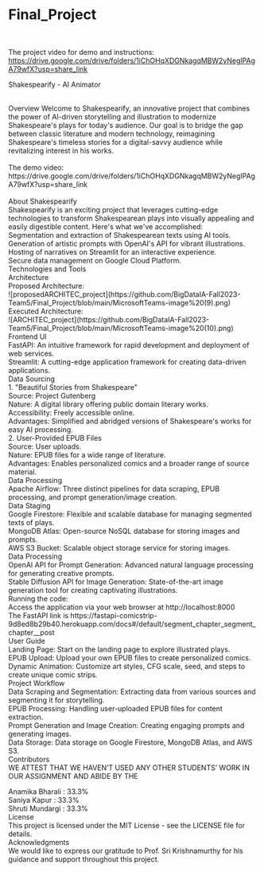 # Final_Project

<br>

The project video for demo and instructions: https://drive.google.com/drive/folders/1iChOHqXDGNkagqMBW2yNeglPAgA79wfX?usp=share_link
<br>

Shakespearify - AI Animator

<br>
Overview
Welcome to Shakespearify, an innovative project that combines the power of AI-driven storytelling and illustration to modernize Shakespeare's plays for today's audience. Our goal is to bridge the gap between classic literature and modern technology, reimagining Shakespeare's timeless stories for a digital-savvy audience while revitalizing interest in his works.
  <br>
    <br>
The demo video: https://drive.google.com/drive/folders/1iChOHqXDGNkagqMBW2yNeglPAgA79wfX?usp=share_link
   <br>
   <br>
About Shakespearify  <br>
Shakespearify is an exciting project that leverages cutting-edge technologies to transform Shakespearean plays into visually appealing and easily digestible content. Here's what we've accomplished:  <br>
Segmentation and extraction of Shakespearean texts using AI tools.  <br>
Generation of artistic prompts with OpenAI's API for vibrant illustrations.  <br>
Hosting of narratives on Streamlit for an interactive experience.  <br>
Secure data management on Google Cloud Platform.  <br>
Technologies and Tools  <br>
Architecture  <br>
Proposed Architecture:
  <br>
![proposedARCHITEC_project](https://github.com/BigDataIA-Fall2023-Team5/Final_Project/blob/main/MicrosoftTeams-image%20(9).png)

  <br>
Executed Architecture:
  <br>
 ![ARCHITEC_project](https://github.com/BigDataIA-Fall2023-Team5/Final_Project/blob/main/MicrosoftTeams-image%20(10).png)

  <br>
Frontend UI  <br>
FastAPI: An intuitive framework for rapid development and deployment of web services.  <br>
Streamlit: A cutting-edge application framework for creating data-driven applications.  <br>
Data Sourcing  <br>
1. "Beautiful Stories from Shakespeare" <br>
Source: Project Gutenberg <br>
Nature: A digital library offering public domain literary works. <br>
Accessibility: Freely accessible online. <br>
Advantages: Simplified and abridged versions of Shakespeare's works for easy AI processing. <br>
2. User-Provided EPUB Files <br>
Source: User uploads.  <br>
Nature: EPUB files for a wide range of literature.  <br>
Advantages: Enables personalized comics and a broader range of source material.  <br>
Data Processing  <br>
Apache Airflow: Three distinct pipelines for data scraping, EPUB processing, and prompt generation/image creation.  <br>
Data Staging  <br>
Google Firestore: Flexible and scalable database for managing segmented texts of plays.  <br>
MongoDB Atlas: Open-source NoSQL database for storing images and prompts.  <br>
AWS S3 Bucket: Scalable object storage service for storing images.  <br>
Data Processing  <br>
OpenAI API for Prompt Generation: Advanced natural language processing for generating creative prompts.  <br>
Stable Diffusion API for Image Generation: State-of-the-art image generation tool for creating captivating illustrations.  <br>
Running the code:  <br>
Access the application via your web browser at http://localhost:8000  <br>
The FastAPI link is https://fastapi-comicstrip-9d8ed8b29b40.herokuapp.com/docs#/default/segment_chapter_segment_chapter__post  <br>
User Guide  <br>
Landing Page: Start on the landing page to explore illustrated plays.  <br>
EPUB Upload: Upload your own EPUB files to create personalized comics.  <br>
Dynamic Animation: Customize art styles, CFG scale, seed, and steps to create unique comic strips.  <br>
Project Workflow  <br>
Data Scraping and Segmentation: Extracting data from various sources and segmenting it for storytelling.  <br>
EPUB Processing: Handling user-uploaded EPUB files for content extraction.  <br>
Prompt Generation and Image Creation: Creating engaging prompts and generating images.  <br>
Data Storage: Data storage on Google Firestore, MongoDB Atlas, and AWS S3.  <br>
Contributors
   <br>
WE ATTEST THAT WE HAVEN’T USED ANY OTHER STUDENTS’ WORK IN OUR ASSIGNMENT AND ABIDE BY THE
  <br>

Anamika Bharali : 33.3%  <br>
Saniya Kapur : 33.3%  <br>
Shruti Mundargi : 33.3%  <br>
License  <br>
This project is licensed under the MIT License - see the LICENSE file for details.  <br>
Acknowledgments  <br>
We would like to express our gratitude to Prof. Sri Krishnamurthy for his guidance and support throughout this project.  <br>
